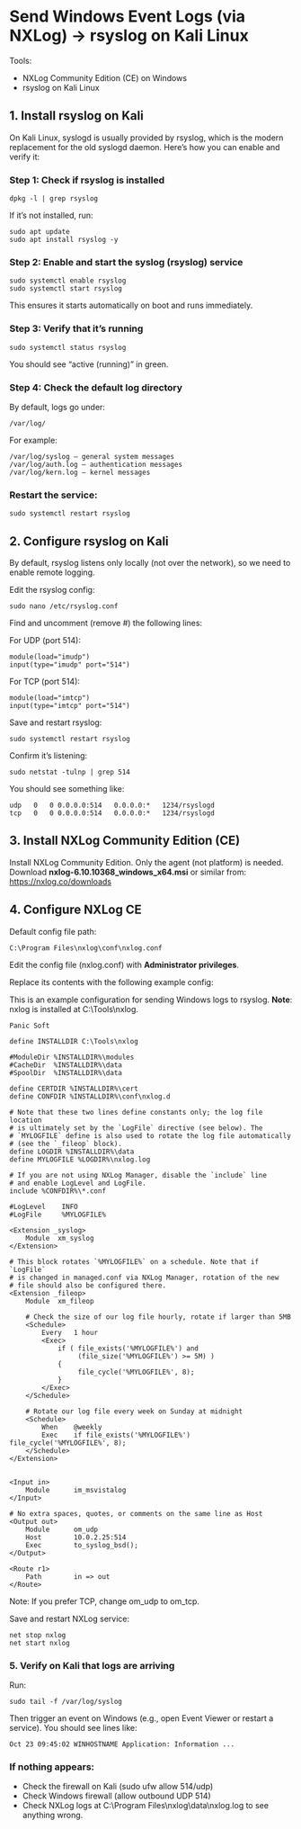 # Send Windows Event Logs (via NXLog) → rsyslog on Kali Linux

Tools:
- NXLog Community Edition (CE) on Windows
- rsyslog on Kali Linux

## 1. Install rsyslog on Kali

On Kali Linux, syslogd is usually provided by rsyslog, which is the modern replacement for the old syslogd daemon.
Here’s how you can enable and verify it:

### Step 1: Check if rsyslog is installed
```
dpkg -l | grep rsyslog
```

If it’s not installed, run:
```
sudo apt update
sudo apt install rsyslog -y
```
### Step 2: Enable and start the syslog (rsyslog) service
```
sudo systemctl enable rsyslog
sudo systemctl start rsyslog
```

This ensures it starts automatically on boot and runs immediately.

### Step 3: Verify that it’s running
```
sudo systemctl status rsyslog
```

You should see “active (running)” in green.

### Step 4: Check the default log directory

By default, logs go under:
```
/var/log/
```

For example:
```
/var/log/syslog — general system messages
/var/log/auth.log — authentication messages
/var/log/kern.log — kernel messages
```


### Restart the service:
```
sudo systemctl restart rsyslog
```

## 2. Configure rsyslog on Kali

By default, rsyslog listens only locally (not over the network), so we need to enable remote logging.

Edit the rsyslog config:
```
sudo nano /etc/rsyslog.conf
```

Find and uncomment (remove #) the following lines:

For UDP (port 514):
```
module(load="imudp")
input(type="imudp" port="514")
```

For TCP (port 514):
```
module(load="imtcp")
input(type="imtcp" port="514")
```

Save and restart rsyslog:
```
sudo systemctl restart rsyslog
```

Confirm it’s listening:
```
sudo netstat -tulnp | grep 514
```

You should see something like:
```
udp   0   0 0.0.0.0:514   0.0.0.0:*   1234/rsyslogd
tcp   0   0 0.0.0.0:514   0.0.0.0:*   1234/rsyslogd
```

## 3. Install NXLog Community Edition (CE)
Install NXLog Community Edition. Only the agent (not platform) is needed.
Download **nxlog-6.10.10368_windows_x64.msi** or similar from: https://nxlog.co/downloads

## 4. Configure NXLog CE
Default config file path:
```
C:\Program Files\nxlog\conf\nxlog.conf
```

Edit the config file (nxlog.conf) with **Administrator privileges**.

Replace its contents with the following example config:

This is an example configuration for sending Windows logs to rsyslog. **Note**: nxlog is installed at C:\Tools\nxlog.

```
Panic Soft

define INSTALLDIR C:\Tools\nxlog

#ModuleDir %INSTALLDIR%\modules
#CacheDir  %INSTALLDIR%\data
#SpoolDir  %INSTALLDIR%\data

define CERTDIR %INSTALLDIR%\cert
define CONFDIR %INSTALLDIR%\conf\nxlog.d

# Note that these two lines define constants only; the log file location
# is ultimately set by the `LogFile` directive (see below). The
# `MYLOGFILE` define is also used to rotate the log file automatically
# (see the `_fileop` block).
define LOGDIR %INSTALLDIR%\data
define MYLOGFILE %LOGDIR%\nxlog.log

# If you are not using NXLog Manager, disable the `include` line
# and enable LogLevel and LogFile.
include %CONFDIR%\*.conf

#LogLevel    INFO
#LogFile     %MYLOGFILE%

<Extension _syslog>
    Module  xm_syslog
</Extension>

# This block rotates `%MYLOGFILE%` on a schedule. Note that if `LogFile`
# is changed in managed.conf via NXLog Manager, rotation of the new
# file should also be configured there.
<Extension _fileop>
    Module  xm_fileop

    # Check the size of our log file hourly, rotate if larger than 5MB
    <Schedule>
        Every   1 hour
        <Exec>
            if ( file_exists('%MYLOGFILE%') and
                 (file_size('%MYLOGFILE%') >= 5M) )
            {
                 file_cycle('%MYLOGFILE%', 8);
            }
        </Exec>
    </Schedule>

    # Rotate our log file every week on Sunday at midnight
    <Schedule>
        When    @weekly
        Exec    if file_exists('%MYLOGFILE%') file_cycle('%MYLOGFILE%', 8);
    </Schedule>
</Extension>


<Input in>
    Module      im_msvistalog
</Input>

# No extra spaces, quotes, or comments on the same line as Host
<Output out>
    Module      om_udp
    Host        10.0.2.25:514
    Exec        to_syslog_bsd();
</Output>

<Route r1>
    Path        in => out
</Route>
```

Note: If you prefer TCP, change om_udp to om_tcp.

Save and restart NXLog service:
```
net stop nxlog
net start nxlog
```

### 5. Verify on Kali that logs are arriving

Run:
```
sudo tail -f /var/log/syslog
```

Then trigger an event on Windows (e.g., open Event Viewer or restart a service).
You should see lines like:
```
Oct 23 09:45:02 WINHOSTNAME Application: Information ... 
```

### If nothing appears:

- Check the firewall on Kali (sudo ufw allow 514/udp)
- Check Windows firewall (allow outbound UDP 514)
- Check NXLog logs at C:\Program Files\nxlog\data\nxlog.log to see anything wrong.
